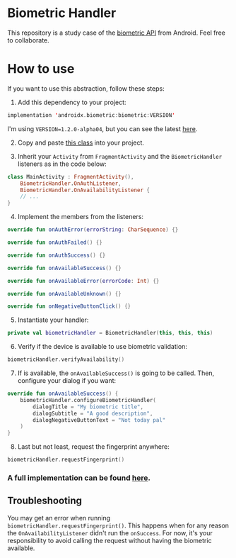# Biometric Handler

This repository is a study case of the [biometric API](https://developer.android.com/training/sign-in/biometric-auth) from Android. Feel free to collaborate.

# How to use

If you want to use this abstraction, follow these steps:

1. Add this dependency to your project:
```kotlin
implementation 'androidx.biometric:biometric:VERSION'
```
I'm using `VERSION=1.2.0-alpha04`, but you can see the latest [here](https://developer.android.com/jetpack/androidx/releases/biometric).

2. Copy and paste [this class](https://github.com/leoarmelin/biometric-handler-jetpack-compose/blob/master/app/src/main/java/com/leoarmelin/biometricfingerprint/BiometricHandler.kt) into your project.

3. Inherit your `Activity` from `FragmentActivity` and the `BiometricHandler` listeners as in the code below:
```kotlin
class MainActivity : FragmentActivity(),
    BiometricHandler.OnAuthListener,
    BiometricHandler.OnAvailabilityListener {
    // ...
}
```

4. Implement the members from the listeners:
```kotlin
override fun onAuthError(errorString: CharSequence) {}

override fun onAuthFailed() {}

override fun onAuthSuccess() {}

override fun onAvailableSuccess() {}

override fun onAvailableError(errorCode: Int) {}

override fun onAvailableUnknown() {}

override fun onNegativeButtonClick() {}
```

5. Instantiate your handler:
```kotlin
private val biometricHandler = BiometricHandler(this, this, this)
```

6. Verify if the device is available to use biometric validation:
```kotlin
biometricHandler.verifyAvailability()
```

7. If is available, the `onAvailableSuccess()` is going to be called. Then, configure your dialog if you want:
```kotlin
override fun onAvailableSuccess() {
    biometricHandler.configureBiometricHandler(
        dialogTitle = "My biometric title",
        dialogSubtitle = "A good description",
        dialogNegativeButtonText = "Not today pal"
    )
}
```

8. Last but not least, request the fingerprint anywhere:
```kotlin
biometricHandler.requestFingerprint()
```

### **A full implementation can be found [here](https://github.com/leoarmelin/biometric-handler-jetpack-compose/blob/master/app/src/main/java/com/leoarmelin/biometricfingerprint/MainActivity.kt).**

## Troubleshooting

You may get an error when running `biometricHandler.requestFingerprint()`. This happens when for any reason the `OnAvailabilityListener` didn't run the `onSuccess`. For now, it's your responsibility to avoid calling the request without having the biometric available.
